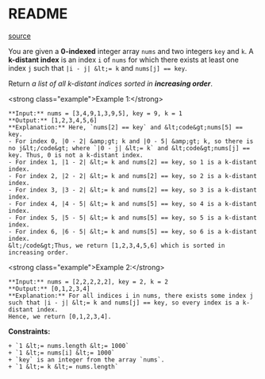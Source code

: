 # README #

[source](https://leetcode.com/problems/find-all-k-distant-indices-in-an-array/)

You are given a **0-indexed** integer array `nums` and two integers `key` and `k`. A **k-distant index** is an index `i` of `nums` for which there exists at least one index `j` such that `|i - j| &lt;= k` and `nums[j] == key`.

Return *a list of all k-distant indices sorted in **increasing order***.


&lt;strong class=&quot;example&quot;&gt;Example 1:&lt;/strong&gt;

```
**Input:** nums = [3,4,9,1,3,9,5], key = 9, k = 1
**Output:** [1,2,3,4,5,6]
**Explanation:** Here, `nums[2] == key` and &lt;code&gt;nums[5] == key.
- For index 0, |0 - 2| &amp;gt; k and |0 - 5| &amp;gt; k, so there is no j&lt;/code&gt; where `|0 - j| &lt;= k` and &lt;code&gt;nums[j] == key. Thus, 0 is not a k-distant index.
- For index 1, |1 - 2| &lt;= k and nums[2] == key, so 1 is a k-distant index.
- For index 2, |2 - 2| &lt;= k and nums[2] == key, so 2 is a k-distant index.
- For index 3, |3 - 2| &lt;= k and nums[2] == key, so 3 is a k-distant index.
- For index 4, |4 - 5| &lt;= k and nums[5] == key, so 4 is a k-distant index.
- For index 5, |5 - 5| &lt;= k and nums[5] == key, so 5 is a k-distant index.
- For index 6, |6 - 5| &lt;= k and nums[5] == key, so 6 is a k-distant index.
&lt;/code&gt;Thus, we return [1,2,3,4,5,6] which is sorted in increasing order. 

```


&lt;strong class=&quot;example&quot;&gt;Example 2:&lt;/strong&gt;

```
**Input:** nums = [2,2,2,2,2], key = 2, k = 2
**Output:** [0,1,2,3,4]
**Explanation:** For all indices i in nums, there exists some index j such that |i - j| &lt;= k and nums[j] == key, so every index is a k-distant index. 
Hence, we return [0,1,2,3,4].

```



**Constraints:**


	+ `1 &lt;= nums.length &lt;= 1000`
	+ `1 &lt;= nums[i] &lt;= 1000`
	+ `key` is an integer from the array `nums`.
	+ `1 &lt;= k &lt;= nums.length`



